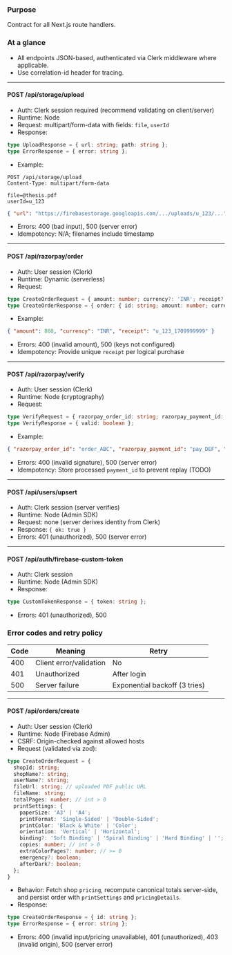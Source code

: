 ### Purpose
Contract for all Next.js route handlers.

### At a glance
- All endpoints JSON-based, authenticated via Clerk middleware where applicable.
- Use correlation-id header for tracing.

---

#### POST /api/storage/upload
- Auth: Clerk session required (recommend validating on client/server)
- Runtime: Node
- Request: multipart/form-data with fields: `file`, `userId`
- Response:
```ts
type UploadResponse = { url: string; path: string };
type ErrorResponse = { error: string };
```
- Example:
```http
POST /api/storage/upload
Content-Type: multipart/form-data

file=@thesis.pdf
userId=u_123
```
```json
{ "url": "https://firebasestorage.googleapis.com/.../uploads/u_123/...", "path": "uploads/u_123/..." }
```
- Errors: 400 (bad input), 500 (server error)
- Idempotency: N/A; filenames include timestamp

---

#### POST /api/razorpay/order
- Auth: User session (Clerk)
- Runtime: Dynamic (serverless)
- Request:
```ts
type CreateOrderRequest = { amount: number; currency?: 'INR'; receipt?: string };
type CreateOrderResponse = { order: { id: string; amount: number; currency: string; receipt: string } };
```
- Example:
```json
{ "amount": 860, "currency": "INR", "receipt": "u_123_1709999999" }
```
- Errors: 400 (invalid amount), 500 (keys not configured)
- Idempotency: Provide unique `receipt` per logical purchase

---

#### POST /api/razorpay/verify
- Auth: User session (Clerk)
- Runtime: Node (cryptography)
- Request:
```ts
type VerifyRequest = { razorpay_order_id: string; razorpay_payment_id: string; razorpay_signature: string };
type VerifyResponse = { valid: boolean };
```
- Example:
```json
{ "razorpay_order_id": "order_ABC", "razorpay_payment_id": "pay_DEF", "razorpay_signature": "sig_XYZ" }
```
- Errors: 400 (invalid signature), 500 (server error)
- Idempotency: Store processed `payment_id` to prevent replay (TODO)

---

#### POST /api/users/upsert
- Auth: Clerk session (server verifies)
- Runtime: Node (Admin SDK)
- Request: none (server derives identity from Clerk)
- Response: `{ ok: true }`
- Errors: 401 (unauthorized), 500 (server error)

---

#### POST /api/auth/firebase-custom-token
- Auth: Clerk session
- Runtime: Node (Admin SDK)
- Response:
```ts
type CustomTokenResponse = { token: string };
```
- Errors: 401 (unauthorized), 500

### Error codes and retry policy
| Code | Meaning | Retry |
| --- | --- | --- |
| 400 | Client error/validation | No |
| 401 | Unauthorized | After login |
| 500 | Server failure | Exponential backoff (3 tries) |


---

#### POST /api/orders/create
- Auth: User session (Clerk)
- Runtime: Node (Firebase Admin)
- CSRF: Origin-checked against allowed hosts
- Request (validated via zod):
```ts
type CreateOrderRequest = {
  shopId: string;
  shopName?: string;
  userName?: string;
  fileUrl: string; // uploaded PDF public URL
  fileName: string;
  totalPages: number; // int > 0
  printSettings: {
    paperSize: 'A3' | 'A4';
    printFormat: 'Single-Sided' | 'Double-Sided';
    printColor: 'Black & White' | 'Color';
    orientation: 'Vertical' | 'Horizontal';
    binding?: 'Soft Binding' | 'Spiral Binding' | 'Hard Binding' | '';
    copies: number; // int > 0
    extraColorPages?: number; // >= 0
    emergency?: boolean;
    afterDark?: boolean;
  };
}
```
- Behavior: Fetch shop `pricing`, recompute canonical totals server-side, and persist order with `printSettings` and `pricingDetails`.
- Response:
```ts
type CreateOrderResponse = { id: string };
type ErrorResponse = { error: string };
```
- Errors: 400 (invalid input/pricing unavailable), 401 (unauthorized), 403 (invalid origin), 500 (server error)


